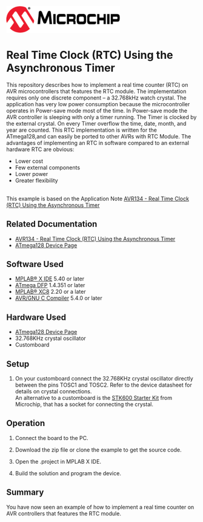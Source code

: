 <!-- Please do not change this html logo with link -->
<a href="https://www.microchip.com" rel="nofollow"><img src="images/microchip.png" alt="MCHP" width="300"/></a>

# Real Time Clock (RTC) Using the Asynchronous Timer

This repository describes how to implement a real time counter (RTC) on AVR microcontrollers that features the RTC module. The implementation requires only one discrete component – a 32.768kHz watch crystal. The application has very low power consumption because the microcontroller operates in Power-save mode most of the time. In Power-save mode the AVR controller is sleeping with only a timer running. The Timer is clocked by the external crystal. On every Timer overflow the time, date, month, and year are counted. This RTC implementation is written for the ATmega128,and can easily be ported to other AVRs with RTC Module. The advantages of implementing an RTC in software compared to an external hardware RTC are obvious:
 - Lower cost
 - Few external components
 - Lower power
 - Greater flexibility

<br/>This example is based on the Application Note [AVR134 - Real Time Clock (RTC) Using the Asynchronous Timer](https://ww1.microchip.com/downloads/en/Appnotes/Atmel-1259-Real-Time-Clock-RTC-Using-the-Asynchronous-Timer_AP-Note_AVR134.pdf)


## Related Documentation

- [AVR134 - Real Time Clock (RTC) Using the Asynchronous Timer](https://ww1.microchip.com/downloads/en/Appnotes/Atmel-1259-Real-Time-Clock-RTC-Using-the-Asynchronous-Timer_AP-Note_AVR134.pdf)
- [ATmega128 Device Page](https://www.microchip.com/wwwproducts/en/ATmega128)

## Software Used

- [MPLAB® X IDE](http://www.microchip.com/mplab/mplab-x-ide) 5.40 or later
- [ATmega DFP](http://packs.download.atmel.com/) 1.4.351 or later
- [MPLAB® XC8](http://www.microchip.com/mplab/compilers) 2.20 or a later
- [AVR/GNU C Compiler](https://www.microchip.com/mplab/avr-support/avr-and-arm-toolchains-c-compilers) 5.4.0 or later


## Hardware Used
- [ATmega128 Device Page](https://www.microchip.com/wwwproducts/en/ATmega128)
- 32.768KHz crystal oscillator
- Customboard 

## Setup
1. On your customboard connect the 32.768KHz crystal oscillator directly between the pins TOSC1 and TOSC2. Refer to the device datasheet for details on crystal connections. <br/>An alternative to a customboard is the [STK600 Starter Kit](https://www.microchip.com/developmenttools/ProductDetails/ATSTK600) from Microchip, that has a socket for connecting the crystal. 

## Operation

1. Connect the board to the PC.

2. Download the zip file or clone the example to get the source code.

3. Open the .project in MPLAB X IDE.

4. Build the solution and program the device.

## Summary

You have now seen an example of how to implement a real time counter on AVR controllers that features the RTC module.

